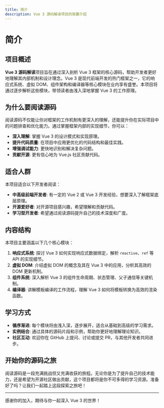 ```yaml
---
title: 简介
description: Vue 3 源码解读项目的简要介绍
---
```


# 简介

## 项目概述

**Vue 3 源码解读**项目旨在通过深入剖析 Vue 3 框架的核心源码，帮助开发者更好地理解其内部机制和设计理念。Vue 3 是现代前端开发的热门框架之一，它的响应式系统、虚拟 DOM、组件架构和编译器等核心模块在业内享有盛誉。本项目将通过逐步解析这些模块，带领读者由浅入深地掌握 Vue 3 的工作原理。

## 为什么要阅读源码

阅读源码不仅能让你对框架的工作机制有更深入的理解，还能提升你在实际项目中的问题排查和优化能力。通过掌握框架内部的实现细节，你可以：

- **深入理解**: 掌握 Vue 3 的设计模式和实现原理。
- **提升代码质量**: 在项目中应用更优化的代码结构和最佳实践。
- **增强调试能力**: 更快地识别和解决复杂问题。
- **贡献开源**: 更有信心地为 Vue.js 社区贡献代码。

## 适合人群

本项目适合以下开发者阅读：

- **中高级前端开发者**: 有一定的 Vue 2 或 Vue 3 开发经验，想要深入了解框架底层原理。
- **开源爱好者**: 对开源项目感兴趣，希望理解和贡献代码。
- **学习型开发者**: 希望通过阅读源码提升自己的技术深度和广度。

## 内容结构

本项目主要涵盖以下几个核心模块：

1. **响应式系统**: 探讨 Vue 3 如何实现响应式数据绑定，解析 `reactive`、`ref` 等 API 的实现细节。
2. **虚拟 DOM**: 介绍虚拟 DOM 的概念及其在 Vue 3 中的应用，分析其高效的 DOM 更新机制。
3. **组件系统**: 深入解析 Vue 3 的组件生命周期、状态管理、父子通信等关键机制。
4. **编译器**: 讲解模板编译的工作流程，理解 Vue 3 如何将模板转换为高效的渲染函数。

## 学习方式

- **循序渐进**: 每个模块将由浅入深，逐步展开，适合从基础到高级的学习需求。
- **实例结合**: 通过具体的源码片段和示例，帮助你更好地理解理论知识。
- **社区互动**: 欢迎你在 GitHub 上提问、讨论或提交 PR，与其他开发者共同进步。

## 开始你的源码之旅

阅读源码是一段充满挑战但又充满收获的旅程。无论你是为了提升自己的技术能力，还是希望为开源社区做出贡献，这个项目都将是你不可多得的学习资源。准备好了吗？让我们一起踏上这段探索之旅吧！

---

感谢你的加入，期待与你一起深入 Vue 3 的世界！
